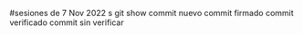 #sesiones de 7 Nov 2022
s
git show
commit nuevo
commit firmado
commit verificado
commit sin verificar
